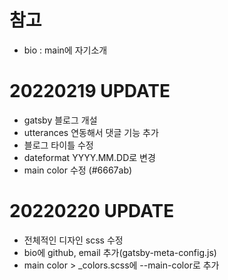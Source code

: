 # 참고

- bio : main에 자기소개

# 20220219 UPDATE

- gatsby 블로그 개설
- utterances 연동해서 댓글 기능 추가
- 블로그 타이틀 수정
- dateformat YYYY.MM.DD로 변경
- main color 수정 (#6667ab)

# 20220220 UPDATE

- 전체적인 디자인 scss 수정
- bio에 github, email 추가(gatsby-meta-config.js)
- main color > _colors.scss에 --main-color로 추가

